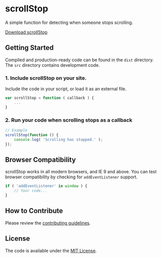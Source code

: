 # scrollStop
A simple function for detecting when someone stops scrolling.

[Download scrollStop](https://github.com/cferdinandi/scrollStop/archive/master.zip)


## Getting Started

Compiled and production-ready code can be found in the `dist` directory. The `src` directory contains development code.

### 1. Include scrollStop on your site.

Include the code in your script, or load it as an external file.

```js
var scrollStop = function ( callback ) {
	...
}
```

### 2. Run your code when scrolling stops as a callback

```js
// Example
scrollStop(function () {
	console.log( 'Scrolling has stopped.' );
});
```



## Browser Compatibility

scrollStop works in all modern browsers, and IE 9 and above. You can test browser compatibility by checking for `addEventListener` support.

```js
if ( 'addEventListener' in window ) {
	// Your code...
}
```



## How to Contribute

Please review the [contributing guidelines](CONTRIBUTING.md).



## License

The code is available under the [MIT License](LICENSE.md).
